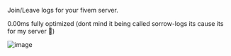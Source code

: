 Join/Leave logs for your fivem server.

0.00ms fully optimized (dont mind it being called sorrow-logs its cause its for my server 🤣)

![image](https://github.com/Jackster-off/js-logs/assets/126988682/f01cb02a-3855-4546-9b01-1abf1850d17b)
